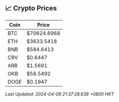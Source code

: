 ## 📈 Crypto Prices

| Coin | Price |
| ---- | ----- |
| BTC | $70624.6968 |
| ETH | $3633.5418 |
| BNB | $584.6413 |
| CRV | $0.6447 |
| ARB | $1.5691 |
| OKB | $58.5492 |
| DOGE | $0.1947 |

_Last Updated: 2024-04-09 21:37:28.638 +0800 HKT_